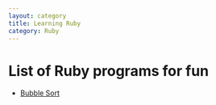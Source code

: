 ```yaml
---
layout: category
title: Learning Ruby
category: Ruby
---
```


# List of Ruby programs for fun


- [Bubble Sort](ruby/bubble_sort.md)
